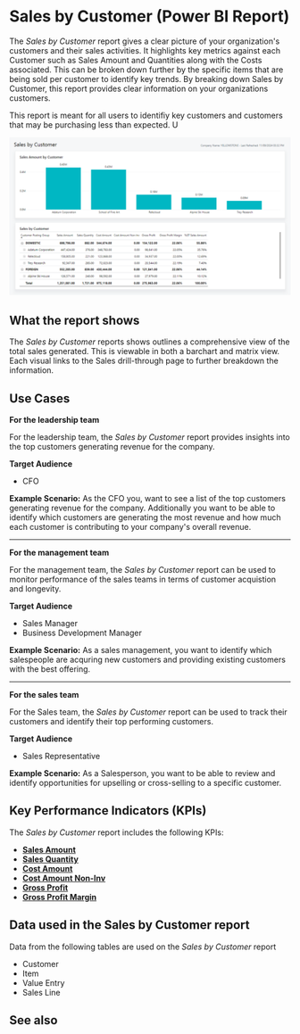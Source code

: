 # Sales by Customer (Power BI Report)

The _Sales by Customer_ report gives a clear picture of your organization's customers and their sales activities. It highlights key metrics against each Customer such as Sales Amount and Quantities along with the Costs associated. This can be broken down further by the specific items that are being sold per customer to identify key trends. By breaking down Sales by Customer, this report provides clear information on your organizations customers.

This report is meant for all users to identifiy key customers and customers that may be purchasing less than expected. U

![Sales by Customer screenshot](/business-central/media/sales/sales-by-customer.png "Sales by Customer - Screenshot")

## What the report shows

The *Sales by Customer* reports shows outlines a comprehensive view of the total sales generated. This is viewable in both a barchart and matrix view. Each visual links to the Sales drill-through page to further breakdown the information.


## Use Cases

**For the leadership team**

For the leadership team, the *Sales by Customer* report provides insights into the top customers generating revenue for the company. 

**Target Audience**

- CFO

**Example Scenario:** As the CFO you, want to see a list of the top customers generating revenue for the company. Additionally you want to be able to identify which customers are generating the most revenue and how much each customer is contributing to your company's overall revenue.

---

**For the management team**

For the management team, the *Sales by Customer* report can be used to monitor performance of the sales teams in terms of customer acquistion and longevity.

**Target Audience**

- Sales Manager
- Business Development Manager

**Example Scenario:** As a sales management, you want to identify which salespeople are acquring new customers and providing existing customers with the best offering.

---

**For the sales team**

For the Sales team, the *Sales by Customer* report can be used to track their customers and identify their top performing customers. 

**Target Audience**

- Sales Representative

**Example Scenario:** As a Salesperson, you want to be able to review and identify opportunities for upselling or cross-selling to a specific customer.

## Key Performance Indicators (KPIs)

The _Sales by Customer_ report includes the following KPIs:

- [**Sales Amount**](sales-kpi.md#sales-amount)
- [**Sales Quantity**](sales-kpi.md#sales-quantity)
- [**Cost Amount**](sales-kpi.md#cost-amount)
- [**Cost Amount Non-Inv**](sales-kpi.md#cost-amount-non-inv)
- [**Gross Profit**](sales-kpi.md#gross-profit)
- [**Gross Profit Margin**](sales-kpi.md#gross-profit-margin)

## Data used in the Sales by Customer report

Data from the following tables are used on the *Sales by Customer* report
- Customer
- Item
- Value Entry
- Sales Line

## See also
